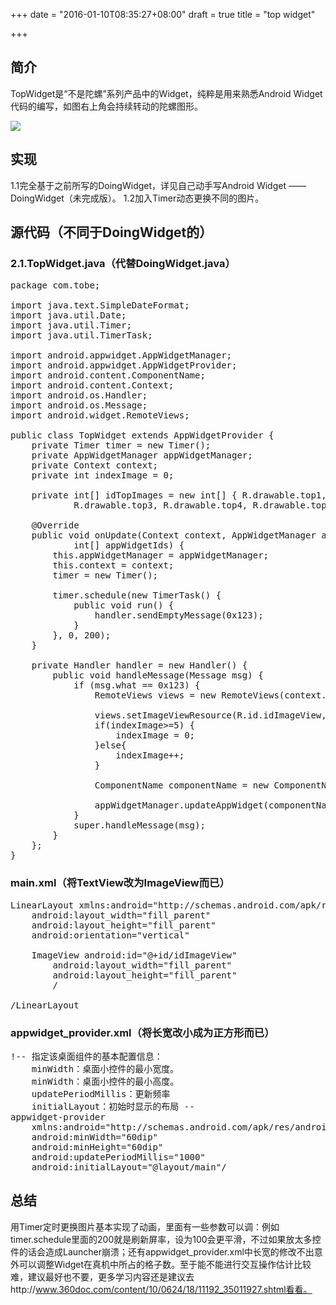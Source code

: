 +++
date = "2016-01-10T08:35:27+08:00"
draft = true
title = "top widget"

+++



## 简介

TopWidget是“不是陀螺”系列产品中的Widget，纯粹是用来熟悉Android Widget代码的编写，如图右上角会持续转动的陀螺图形。

![](/images/TopWidget.jpg)

## 实现

1.1完全基于之前所写的DoingWidget，详见自己动手写Android Widget —— DoingWidget（未完成版）。
1.2加入Timer动态更换不同的图片。

## 源代码（不同于DoingWidget的）

### 2.1.TopWidget.java（代替DoingWidget.java）

<pre>
package com.tobe;

import java.text.SimpleDateFormat;
import java.util.Date;
import java.util.Timer;
import java.util.TimerTask;

import android.appwidget.AppWidgetManager;
import android.appwidget.AppWidgetProvider;
import android.content.ComponentName;
import android.content.Context;
import android.os.Handler;
import android.os.Message;
import android.widget.RemoteViews;

public class TopWidget extends AppWidgetProvider {
	private Timer timer = new Timer();
	private AppWidgetManager appWidgetManager;
	private Context context;
	private int indexImage = 0;

	private int[] idTopImages = new int[] { R.drawable.top1, R.drawable.top2,
			R.drawable.top3, R.drawable.top4, R.drawable.top5, R.drawable.top6};

	@Override
	public void onUpdate(Context context, AppWidgetManager appWidgetManager,
			int[] appWidgetIds) {
		this.appWidgetManager = appWidgetManager;
		this.context = context;
		timer = new Timer();

		timer.schedule(new TimerTask() {
			public void run() {
				handler.sendEmptyMessage(0x123);
			}
		}, 0, 200);
	}

	private Handler handler = new Handler() {
		public void handleMessage(Message msg) {
			if (msg.what == 0x123) {
				RemoteViews views = new RemoteViews(context.getPackageName(), R.layout.main);
				
				views.setImageViewResource(R.id.idImageView, idTopImages[indexImage]);
				if(indexImage>=5) {
					indexImage = 0;
				}else{
					indexImage++;
				}
				
				ComponentName componentName = new ComponentName(context, TopWidget.class);
				
				appWidgetManager.updateAppWidget(componentName, views);
			}
			super.handleMessage(msg);
		}
	};
}
</pre>

### main.xml（将TextView改为ImageView而已）

<pre>
LinearLayout xmlns:android="http://schemas.android.com/apk/res/android"
    android:layout_width="fill_parent"
    android:layout_height="fill_parent"
    android:orientation="vertical" 

    ImageView android:id="@+id/idImageView"
        android:layout_width="fill_parent"
        android:layout_height="fill_parent" 
        /

/LinearLayout
</pre>

### appwidget_provider.xml（将长宽改小成为正方形而已）

<pre>
!-- 指定该桌面组件的基本配置信息：
	minWidth：桌面小控件的最小宽度。
	minWidth：桌面小控件的最小高度。
	updatePeriodMillis：更新频率
	initialLayout：初始时显示的布局 --
appwidget-provider
	xmlns:android="http://schemas.android.com/apk/res/android"
	android:minWidth="60dip"
	android:minHeight="60dip"
	android:updatePeriodMillis="1000"
	android:initialLayout="@layout/main"/
</pre>

## 总结

用Timer定时更换图片基本实现了动画，里面有一些参数可以调：例如timer.schedule里面的200就是刷新屏率，设为100会更平滑，不过如果放太多控件的话会造成Launcher崩溃；还有appwidget_provider.xml中长宽的修改不出意外可以调整Widget在真机中所占的格子数。至于能不能进行交互操作估计比较难，建议最好也不要，更多学习内容还是建议去http://www.360doc.com/content/10/0624/18/11192_35011927.shtml看看。